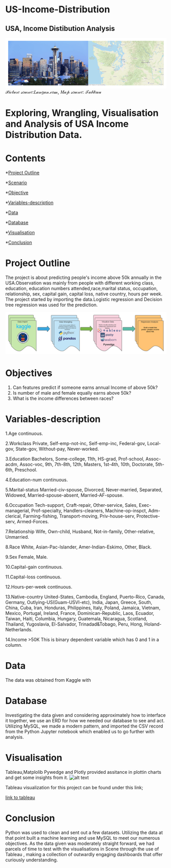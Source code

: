 # US-Income-Distribution

## USA, Income Distibution Analysis

![alt text](https://github.com/Bunmi-Haastrup/Hermione-granger/blob/main/image.png)
       𝒫𝒾𝒸𝓉𝓊𝓇𝑒 𝓈𝑜𝓊𝓇𝒸𝑒:𝐿𝒶𝓃𝑔𝒶𝓃.𝒸𝑜𝓂, 𝑀𝒶𝓅 𝓈𝑜𝓊𝓇𝒸𝑒: 𝒯𝒶𝒷𝓁𝑒𝒶𝓊
      
# Exploring, Wrangling, Visualisation and Analysis of USA Income Distribution Data.

# Contents

*[Project Outline](#project-outline)

*[Scenario](#scenario)

*[Objective](#objective)

*[Variables-description](#variables-description)

*[Data](#data)

*[Database](#database)

*[Visualisation](#visualisation)

*[Conclusion](#conclusion)

# Project Outline
The project is about predicting people's income above 50k annually in the USA.Observation was mainly from people with different working class, education, education numbers attended,race,marital status, occupation, relationship, sex, capital gain, capital loss, native country, hours per week. The project started by importing the data.Logistic regression and Decision tree regression was used for the prediction.

![alt text](https://github.com/petergeorge649/US-Income-Distribution/blob/main/png/Peter.png)

# Objectives
1. Can features predict if someone earns annual Income of above 50k?
2. Is number of male and female equally earns above 50k?
3. What is the income differences between races?


# Variables-description

1.Age
continuous.

2.Workclass
Private, Self-emp-not-inc, Self-emp-inc, Federal-gov, Local-gov, State-gov, Without-pay, Never-worked.

3.Education
Bachelors, Some-college, 11th, HS-grad, Prof-school, Assoc-acdm, Assoc-voc, 9th, 7th-8th, 12th, Masters, 1st-4th, 10th, Doctorate, 5th-6th, Preschool.

4.Education-num
continuous.

5.Marital-status
Married-civ-spouse, Divorced, Never-married, Separated, Widowed, Married-spouse-absent, Married-AF-spouse.

6.Occupation
Tech-support, Craft-repair, Other-service, Sales, Exec-managerial, Prof-specialty, Handlers-cleaners, Machine-op-inspct, Adm-clerical, Farming-fishing, Transport-moving, Priv-house-serv, Protective-serv, Armed-Forces.

7.Relationship
Wife, Own-child, Husband, Not-in-family, Other-relative, Unmarried.

8.Race
White, Asian-Pac-Islander, Amer-Indian-Eskimo, Other, Black.

9.Sex
Female, Male.

10.Capital-gain
continuous.

11.Capital-loss
continuous.

12.Hours-per-week
continuous.

13.Native-country
United-States, Cambodia, England, Puerto-Rico, Canada, Germany, Outlying-US(Guam-USVI-etc), India, Japan, Greece, South, China, Cuba, Iran, Honduras, Philippines, Italy, Poland, Jamaica, Vietnam, Mexico, Portugal, Ireland, France, Dominican-Republic, Laos, Ecuador, Taiwan, Haiti, Columbia, Hungary, Guatemala, Nicaragua, Scotland, Thailand, Yugoslavia, El-Salvador, Trinadad&Tobago, Peru, Hong, Holand-Netherlands.

14.Income >50K
This is binary dependent variable which has 0 and 1 in a column.

# Data
The data was obtained from Kaggle with 

# Database
Investigating the data given and considering approximately how to interface it together, we use an ERD for how we needed our database to see and act. Utilizing MySQL, we made a modern pattern, and imported the CSV record from the  Python Jupyter notebook  which enabled us to go further with analysis.

# Visualisation
Tableau,Matplolib Pywedge and Plotly provided assitance in plottin charts and get some insights from it.
![alt text](https://public.tableau.com/profile/peter.george.ngugulu#!/vizhome/Income_16213356544040/Dashboard1)

Tableau visualization for this project can be found under this link;

[link to tableau](https://public.tableau.com/profile/peter.george.ngugulu#!/vizhome/Income_16213356544040/Dashboard1)

# Conclusion
Python was used to clean and sent out a few datasets. Utilizing the data at that point built a machine learning and use MySQL to meet our numerous objectives. As the data given was moderately straight forward, we had parcels of time to test with the visualisations in Scene through the use of Tableau , making a collection of outwardly engaging dashboards that offer curiously understanding.



